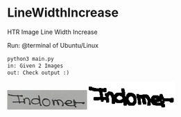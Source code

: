 # LineWidthIncrease
HTR Image Line Width Increase

Run:
@terminal of Ubuntu/Linux
```
python3 main.py 
in: Given 2 Images
out: Check output :)
```
![Original](https://github.com/ShihabYasin/LineWidthIncrease/blob/master/in/f/f15.png)
![Changed](https://github.com/ShihabYasin/LineWidthIncrease/blob/master/out/f15.png)


